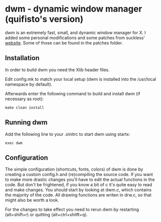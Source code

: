 # dwm - dynamic window manager (quifisto's version)
dwm is an extremely fast, small, and dynamic window manager for X.
I added some personal modifications and some patches from suckless' [website](https://dwm.suckless.org).
Some of those can be found in the patches folder.


## Installation
In order to build dwm you need the Xlib header files.

Edit config.mk to match your local setup (dwm is installed into
the /usr/local namespace by default).

Afterwards enter the following command to build and install dwm (if
necessary as root):

    make clean install


## Running dwm
Add the following line to your .xinitrc to start dwm using startx:

    exec dwm


## Configuration
The simple configuration (shortcuts, fonts, colors) of dwm is done by creating a custom config.h and (re)compiling the source code.
If you want to make more drastic changes you'll have to edit the actual functions in the code.
But don't be frightened, if you know a bit of c it's quite easy to read and make changes.
You should start by looking at dwm.c, which contains the majority of the code.
All drawing functions are writen in drw.c, so that might also be worth a look.

For the changes to take effect you need to rerun dwm by restarting (alt+shift+r) or quitting (alt+ctrl+shitft+q).
